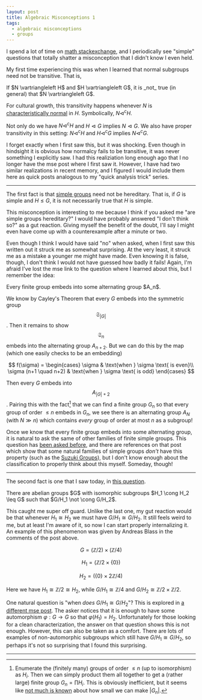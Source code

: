 ```yaml
---
layout: post
title: Algebraic Misconceptions 1
tags:
  - algebraic misconceptions
  - groups
---
```


I spend a lot of time on [math stackexchange](math.stackexchange.com), and I
periodically see "simple" questions that totally shatter a misconception that
I didn't know I even held.

My first time experiencing this was when I learned that normal subgroups 
need not be transitive. That is,

<div class="boxed" markdown=1>
  If $N \vartriangleleft H$ and $H \vartriangleleft G$, it is _not_ true
  (in general) that $N \vartriangleleft G$.
</div>

For cultural growth, this transitivity happens whenever $N$ is
[characteristically normal](https://en.wikipedia.org/wiki/Characteristic_subgroup)
in $H$. Symbolically, $N \vartriangleleft^c H$. 

Not only do we have $N \vartriangleleft^c H$ and $H \vartriangleleft G$ 
implies $N \vartriangleleft G$. We also have proper transitivity in this
setting: $N \vartriangleleft^c H$ and $H \vartriangleleft^c G$ implies
$N \vartriangleleft^c G$.

I forget exactly when I first saw this, but it was shocking. Even though
in hindsight it is obvious how normalcy fails to be transitive, it was never
something I explicitly saw. I had this realiziation long enough ago that I 
no longer have the mse post where I first saw it. However, I have had two 
similar realizations in recent memory, and I figured I would include them
here as quick posts analogous to my "quick analysis trick" series.

---

The first fact is that [simple groups](https://en.wikipedia.org/wiki/Simple_group)
need not be hereditary. That is, if $G$ is simple and $H \leq G$, it is 
not necessarily true that $H$ is simple.

This misconception is interesting to me because I think if you asked me
"are simple groups hereditary?" I would have probably answered 
"I don't think so?" as a gut reaction. Giving myself the benefit of the doubt,
I'll say I might even have come up with a counterexample after a minute or two. 

Even though I think I would have said "no" when asked, when I first saw this
written out it struck me as somewhat surprising. At the very least, it struck
me as a mistake a younger me might have made. Even knowing it is false, though,
I don't think I would not have guessed how badly it fails! 
Again, I'm afraid I've lost the mse link to the question
where I learned about this, but I remember the idea: 

<div class="boxed" markdown=1>
Every finite group embeds into some alternating group $A_n$. 
</div>

We know by Cayley's Theorem that every $G$ embeds into the
symmetric group $$\mathfrak{S}_{|G|}$$. Then it remains to show $$\mathfrak{S}_n$$
embeds into the alternating group $A_{n+2}$. But we can do this by the map
(which one easily checks to be an embedding)

$$
f(\sigma) = 
\begin{cases} 
  \sigma & \text{when } \sigma \text{ is even}\\
  \sigma (n+1 \quad n+2) & \text{when } \sigma \text{ is odd}
\end{cases}
$$

Then every $G$ embeds into $$A_{|G|+2}$$. 
Pairing this with the fact[^1] that we can find a finite group 
$G_n$ so that every group of order $\leq n$ embeds in $G_n$, we see 
there is an alternating group $A_N$ (with $N \gg n$) which contains _every_ group
of order at most $n$ as a subgroup!

[^1]:
    Enumerate the (finitely many) groups of order $\leq n$ (up to isomorphism)
    as $H_i$. Then we can simply product them all together to get a (rather large)
    finite group $G_n = \prod H_i$. This is obviously inefficient, 
    but it seems like [not much is known](https://math.stackexchange.com/questions/324913/order-of-the-smallest-group-containing-all-groups-of-order-n-as-subgroups)
    about how small we can make $|G_n|$. 

Once we know that every finite group embeds into some alternating group, 
it is natural to ask the same of other families of finite simple groups. 
This question has [been asked before](https://mathoverflow.net/questions/163640/variations-to-cayleys-embedding-theorem-for-groups),
and there are references on that post which show that some natural families of
simple groups _don't_ have this property 
(such as the [Suzuki Groups](https://en.wikipedia.org/wiki/Suzuki_groups)),
but I don't know enough about the classification
to properly think about this myself. Someday, though!
 
---

The second fact is one that I saw today, in 
[this question](https://math.stackexchange.com/questions/3861138/quotient-of-abelian-group-by-isomorph-subgroups).

<div class="boxed" markdown=1>
  There are abelian groups $G$ with isomorphic subgroups $H_1 \cong H_2 \leq G$
  such that $G/H_1 \not \cong G/H_2$.
</div>

This caught me super off guard. Unlike the last one, my gut reaction would
be that whenever $H_1 \cong H_2$ we must have $G/H_1 \cong G/H_2$.
It still feels weird to me, but at least I'm 
aware of it, so now I can start properly internalizing it. An example of this
phenomenon was given by Andreas Blass in the comments of the post above. 

$$G = (\mathbb{Z}/2) \times (\mathbb{Z}/4)$$

$$H_1 = (\mathbb{Z}/2 \times \{ 0 \})$$

$$H_2 = (\{ 0 \} \times 2 \mathbb{Z}/4)$$

Here we have $H_1 \cong \mathbb{Z}/2 \cong H_2$, while 
$G/H_1 \cong \mathbb{Z}/4$ and $G/H_2 \cong \mathbb{Z}/2 \times \mathbb{Z}/2$.

One natural question is "when _does_ $G/H_1 \cong G/H_2$"? This is
explored in [a different mse post](https://math.stackexchange.com/questions/40881/isomorphic-quotients-by-isomorphic-normal-subgroups?rq=1).
The asker notices that it is enough to have some automorphism 
$\varphi : G \to G$ so that $\varphi(H_1) = H_2$. Unfortunately for those
looking for a clean characterization, the answer on that question shows this is not enough.
However, this can also be taken as a comfort. There are
lots of examples of non-automorphic subgroups which still have $G/H_1 \cong G/H_2$,
so perhaps it's not so surprising that I found this surprising.

---
